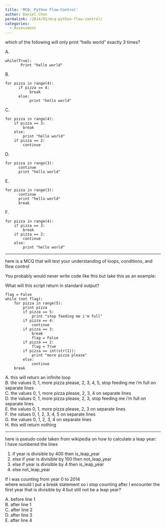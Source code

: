 ```yaml
---
title: 'MCQ: Python Flow-Control'
author: Daniel Chen
permalink: /2014/02/mcq-python-flow-control/
categories:
  - Assessment
---
```

which of the following will only print &#8220;hello world&#8221; exactly 3 times?

A.

     
    while(True):
           Print "hello world"
    

B.

     
    for pizza in range(4):
          if pizza == 4:
               break
          else:
               print "hello world"
    

C.

     
    for pizza in range(4):
        if pizza == 3:
            break
        else:
            print "hello world"
        if pizza == 2:
            continue
    

D.

     
    for pizza in range(3):
          continue
          print "hello world"
    

E.

     
    for pizza in range(3):
          continue
          print "hello world"
          break
    

F.

     
    for pizza in range(4):
        if pizza == 3:
            break
        if pizza == 2:
            continue
        else:
            print "hello world"
    

* * *

here is a MCQ that will test your understanding of loops, conditions, and flow control

You probably would never write code like this but take this as an example:

What will this script return in standard output?

    
    flag = False
    while (not flag):
        for pizza in range(5):
            print pizza
            if pizza == 5:
                print "stop feeding me i'm full"
            if pizza == 4:
                continue
            if pizza == 3:
                break
                flag = False
            if pizza == 2:
                flag = True
            if pizza == int(str(1)):
                print "more pizza please"
            else:
                continue
        break
    

A. this will return an infinite loop  
B. the values 0, 1, more pizza please, 2, 3, 4, 5, stop feeding me i&#8217;m full on separate lines  
C. the values 0, 1, more pizza please, 2, 3, 4 on separate lines  
D. the values 0, 1, more pizza please, 2, 3, stop feeding me i&#8217;m full on separate lines  
E. the values 0, 1, more pizza please, 2, 3 on separate lines  
F. the values 0, 1, 2, 3, 4, 5 on separate lines  
G. the values 0, 1, 2, 3, 4 on separate lines  
H. this will return nothing

* * *

here is pseudo code taken from wikipedia on how to calculate a leap year:  
I have numbered the lines

1. if year is divisible by 400 then is\_leap\_year  
2. else if year is divisible by 100 then not\_leap\_year  
3. else if year is divisible by 4 then is\_leap\_year  
4. else not\_leap\_year

If i was counting from year 0 to 2014  
where would I put a break statement so i stop counting after I encounter the first year that is divisible by 4 but still not be a leap year?

A. before line 1  
B. after line 1  
C. after line 2  
D. after line 3  
E. after line 4
